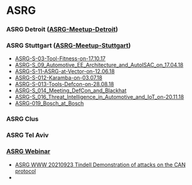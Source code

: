 # ASRG

###

### ASRG Detroit ([ASRG-Meetup-Detroit](https://app.gitbook.com/@andreas-uebener/s/automotivesecwiki/\~/edit/drafts/-Lm\_8SwzbSMGVVs4M7dm/asrg-meetup-detroit))





### ASRG Stuttgart ([ASRG-Meetup-Stuttgart](https://app.gitbook.com/@andreas-uebener/s/automotivesecwiki/\~/edit/drafts/-Lm\_8SwzbSMGVVs4M7dm/asrg-meetup-stuttgart))

* [ASRG-S-03-Tool-Fitness-on-17.10.17](https://app.gitbook.com/@andreas-uebener/s/automotivesecwiki/\~/edit/drafts/-Lm\_8SwzbSMGVVs4M7dm/asrg-s-03-tool-fitness-on-17.10.17)
* [ASRG-S\_09\_Automotive\_EE\_Architecture\_and\_AutoISAC\_on\_17.04.18](https://app.gitbook.com/@andreas-uebener/s/automotivesecwiki/\~/edit/drafts/-Lm\_8SwzbSMGVVs4M7dm/asrg-s\_09\_automotive\_ee\_architecture\_and\_autoisac\_on\_17.04.18)
* [ASRG-S-11-ASRG-at-Vector-on-12.06.18](https://app.gitbook.com/@andreas-uebener/s/automotivesecwiki/\~/edit/drafts/-Lm\_8SwzbSMGVVs4M7dm/asrg-s-11-asrg-at-vector-on-12.06.18)
* [ASRG-S-012-Karamba-on-03.07.18](https://app.gitbook.com/@andreas-uebener/s/automotivesecwiki/\~/edit/drafts/-Lm\_8SwzbSMGVVs4M7dm/asrg-s-012-karamba-on-03.07.18)
* [ASRG-S-013-Tools-Defcon-on-28.08.18](https://app.gitbook.com/@andreas-uebener/s/automotivesecwiki/\~/edit/drafts/-Lm\_8SwzbSMGVVs4M7dm/asrg-s-013-tools-defcon-on-28.08.18)
* [ASRG-S\_014\_Meeting\_DefCon\_and\_Blackhat](https://app.gitbook.com/@andreas-uebener/s/automotivesecwiki/\~/edit/drafts/-Lm\_8SwzbSMGVVs4M7dm/asrg-s\_014\_meeting\_defcon\_and\_blackhat)
* [ASRG-S\_016\_Threat\_Intelligence\_in\_Automotive\_and\_IoT\_on-20.11.18](https://app.gitbook.com/@andreas-uebener/s/automotivesecwiki/\~/edit/drafts/-Lm\_8SwzbSMGVVs4M7dm/asrg-s\_016\_threat\_intelligence\_in\_automotive\_and\_iot\_on-20.11.18)
* [ASRG-019\_Bosch\_at\_Bosch](https://app.gitbook.com/@andreas-uebener/s/automotivesecwiki/\~/edit/drafts/-Lm\_8SwzbSMGVVs4M7dm/asrg-019\_bosch\_at\_bosch)

### ASRG Clus

### ASRG Tel Aviv



### [ASRG Webinar](./#asrg-webinar)

* [ASRG WWW 20210923 Tindell Demonstration of attacks on the CAN protocol](asrg-www-20210923-tindell-demonstration-of-attacks-on-the-can-protocol.md)
*
